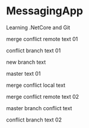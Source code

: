 # MessagingApp
Learning .NetCore and Git

merge conflict remote text 01

conflict branch text 01

new branch text

master text 01



merge conflict local text

merge conflict remote text 02

master branch conflict text

conflict branch text 02
